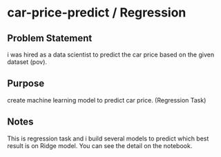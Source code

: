 # car-price-predict / Regression
## Problem Statement
i was hired as a data scientist to predict the car price based on the given dataset (pov).
## Purpose
create machine learning model to predict car price. (Regression Task)
## Notes
This is regression task and i build several models to predict which best result is on Ridge model. You can see the detail on the notebook.

